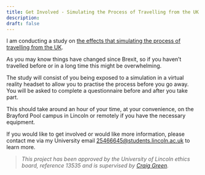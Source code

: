 ```yaml
---
title: Get Involved - Simulating the Process of Travelling from the UK
description: 
draft: false
---
```


I am conducting a study on [the effects that simulating the process of travelling from the UK](/portfolio/airport-sim).

As you may know things have changed since Brexit, so if you haven’t travelled before or in a long time this might be overwhelming. 

The study will consist of you being exposed to a simulation in a virtual reality headset to allow you to practise the process before you go away. You will be asked to complete a questionnaire before and after you take part.

This should take around an hour of your time, at your convenience, on the Brayford Pool campus in Lincoln or remotely if you have the necessary equipment. 

If you would like to get involved or would like more information, please contact me via my University email [25466645@students.lincoln.ac.uk](mailto:25466645@students.lincoln.ac.uk) to learn more.

> *This project has been approved by the University of Lincoln ethics board, reference 13535 and is supervised by [Craig Green](mailto:CrGreen@lincoln.ac.uk?cc=25466645@students.lincoln.ac.uk).*